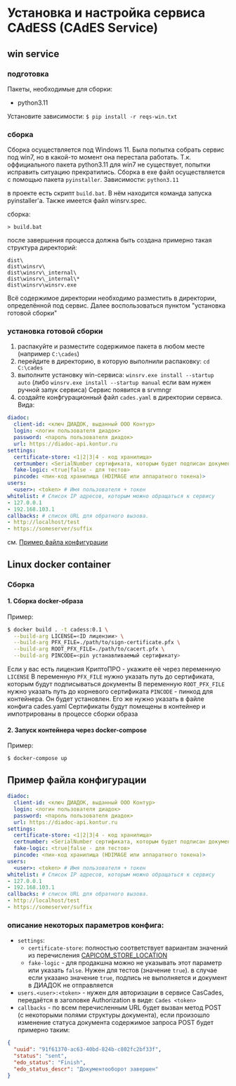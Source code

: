 # Установка и настройка сервиса CAdESS (CAdES Service)
## win service

### подготовка
Пакеты, необходимые для сборки: 
- python3.11

Установите зависимости: 
`$ pip install -r reqs-win.txt`

### сборка
Сборка осуществляется под Windows 11. 
Была попытка собрать сервис под win7, но в какой-то момент она перестала работать. 
Т.к. оффициального пакета python3.11 для win7 не существует, попытки исправить ситуацию прекратились.
Сборка в exe файл осуществляется с помощью пакета `pyinstaller`.
Зависимости: `python3.11`

в проекте есть скрипт `build.bat`. В нём находится команда запуска pyinstaller'а. 
Также имеется файл winsrv.spec.

сборка: 
```
> build.bat
```
после завершения процесса должна быть создана примерно такая структура директорий:
```
dist\
dist\winsrv\
dist\winsrv\_internal\
dist\winsrv\_internal\*
dist\winsrv\winsrv.exe

```
Всё содержимое директории необходимо разместить в директории, определённой под сервис. 
Далее воспользоваться пунктом "установка готовой сборки"

### установка готовой сборки
1. распакуйте и разместите содержимое пакета в любом месте (например `C:\cades`)
2. перейдите в директорию, в которую выполнили распаковку: `cd C:\cades`
3. выполните установку win-сервиса: `winsrv.exe install --startup auto`
(либо `winsrv.exe install --startup manual` если вам нужен ручной запук сервиса)
Сервис появится в srvmngr
4. создайте конфгурационный файл `cades.yaml` в директории сервиса. Вида: 

```yaml
diadoc:
  client-id: <ключ ДИАДОК, выданный ООО Контур> 
  login: <логин пользователя диадок>
  password: <пароль пользователя диадок>
  url: https://diadoc-api.kontur.ru
settings:
  certificate-store: <1|2|3|4 - код хранилища> 
  certnumber: <SerialNumber сертификата, которым будет подписан документ>
  fake-logic: <true|false - для тестов> 
  pincode: <пин-код хранилища (HDIMAGE или аппаратного токена)>
users:
  <user>: <token> # Имя пользователя + токен
whitelist: # Список IP адресов, которым можно обращаться к сервису
- 127.0.0.1
- 192.168.103.1
callbacks: # список URL для обратного вызова.
- http://localhost/test
- https://someserver/suffix
```
см. [Пример файла конфигурации](#пример-файла-конфигурации)


## Linux docker container
### Сборка

#### 1. Сборка docker-образа

Пример:
```bash
$ docker build . -t cadess:0.1 \
  --build-arg LICENSE=<ID лицензии> \
  --build-arg PFX_FILE=./path/to/sign-certificate.pfx \
  --build-arg ROOT_PFX_FILE=./path/to/cacert.pfx \
  --build-arg PINCODE=<pin устанавливаемый сертификату>
```

Если у вас есть лицензия КриптоПРО - укажите её через переменную `LICENSE`
В переменную `PFX_FILE` нужно указать путь до сертификата, которым будут подписываться документы
В переменную `ROOT_PFX_FILE` нужно указать путь до корневого сертификата
`PINCODE` - пинкод для контейнера. Он будет установлен. Его же нужно указать в файле конфига cades.yaml
Сертификаты будут помещены в контейнер и импотрированы в процессе сборки образа    

#### 2. Запуск контейнера через docker-compose

Пример:

`$ docker-compose up`


## Пример файла конфигурации
```yaml
diadoc:
  client-id: <ключ ДИАДОК, выданный ООО Контур> 
  login: <логин пользователя диадок>
  password: <пароль пользователя диадок>
  url: https://diadoc-api.kontur.ru
settings:
  certificate-store: <1|2|3|4 - код хранилища> 
  certnumber: <SerialNumber сертификата, которым будет подписан документ>
  fake-logic: <true|false - для тестов> 
  pincode: <пин-код хранилища (HDIMAGE или аппаратного токена)>
users:
  <user>: <token> # Имя пользователя + токен
whitelist: # Список IP адресов, которым можно обращаться к сервису
- 127.0.0.1
- 192.168.103.1
callbacks: # список URL для обратного вызова.
- http://localhost/test
- https://someserver/suffix
```

### описание некоторых параметров конфига:
- `settings`:
  - `certificate-store`: полностью соответствует вариантам значений из перечисления [CAPICOM_STORE_LOCATION](https://learn.microsoft.com/ru-ru/windows/win32/seccrypto/capicom-store-location)
  - `fake-logic` - для продакшна можно не указывать этот параметр или указать `false`. Нужен для тестов (значение `true`).
      в случае если указано значение `true`, подпись не выполняется и документ в ДИАДОК не отправляется
- `users.<user>:<token>` - нужен для авторизации в сервисе CasCades, передаётся в заголовке Authorization в виде: 
  `Cades <token>`
- `callbacks` - по всем перечисленным URL будет вызван метод POST (с некоторыми полями структуры документа), если произошло изменение статуса документа
    содержимое запроса POST будет примерно таким: 
```json
{
  "uuid": "91f61370-ac63-40bd-824b-c802fc2bf33f",
  "status": "sent",
  "edo_status": "Finish",
  "edo_status_descr": "Документооборот завершен"
} 
```
